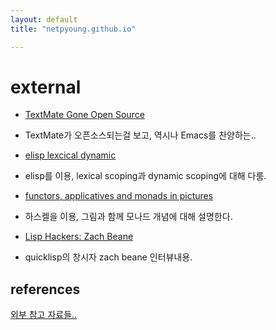 ```yaml
---
layout: default
title: "netpyoung.github.io"

---
```


# external

* [TextMate Gone Open Source](TextMate_Gone_Open_Source)
 - TextMate가 오픈소스되는걸 보고, 역시나 Emacs를 찬양하는..
* [elisp lexcical dynamic](elisp_lexcical_dynamic)
 - elisp를 이용, lexical scoping과 dynamic scoping에 대해 다룸.
* [functors, applicatives and monads in pictures](functors_applicatives_and_monads_in_pictures)
 - 하스켈을 이용, 그림과 함께 모나드 개념에 대해 설명한다.
* [Lisp Hackers: Zach Beane](lisp_hacker_zach_beane)
 - quicklisp의 창시자 zach beane 인터뷰내용.


## references
[외부 참고 자료들..](refs/)
